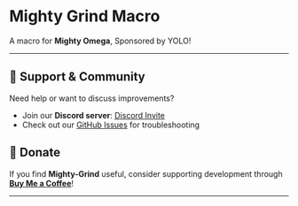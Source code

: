 # Mighty Grind Macro

A macro for **Mighty Omega**, Sponsored by YOLO!

---

## 🌟 Support & Community

Need help or want to discuss improvements?

- Join our **Discord server**: [Discord Invite](https://discord.gg/UsP2wGq3Ga)
- Check out our [GitHub Issues](https://github.com/Cweamy/Mighty-Grind/issues) for troubleshooting

## 💖 Donate

If you find **Mighty-Grind** useful, consider supporting development through **[Buy Me a Coffee](https://www.buymeacoffee.com/kinao1?l=en)**!


---

